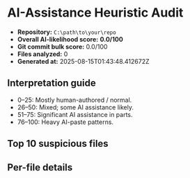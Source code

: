 # AI-Assistance Heuristic Audit

- **Repository:** `C:\path\to\your\repo`
- **Overall AI-likelihood score:** **0.0/100**
- **Git commit bulk score:** 0.0/100
- **Files analyzed:** 0
- **Generated at:** 2025-08-15T01:43:48.412672Z

## Interpretation guide
- 0–25: Mostly human-authored / normal.
- 26–50: Mixed; some AI assistance likely.
- 51–75: Significant AI assistance in parts.
- 76–100: Heavy AI-paste patterns.

## Top 10 suspicious files

## Per-file details
